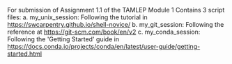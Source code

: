 For submission of Assignment 1.1 of the TAMLEP Module 1
Contains 3 script files:
  a. my_unix_session: Following the tutorial in <https://swcarpentry.github.io/shell-novice/>
  b. my_git_session: Following the reference at <https://git-scm.com/book/en/v2>
  c. my_conda_session: Following the 'Getting Started' guide in <https://docs.conda.io/projects/conda/en/latest/user-guide/getting-started.html>
